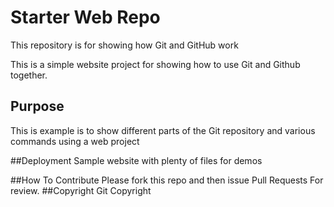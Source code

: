 # Starter Web Repo

This repository is for showing how Git and GitHub work

This is a simple website project for showing how to use Git and Github together.
## Purpose

This is example is to show different parts of the Git repository and various commands using a web project

##Deployment
Sample website with plenty of files for demos

##How To Contribute
Please fork this repo and then issue Pull Requests For review.
##Copyright
Git Copyright
